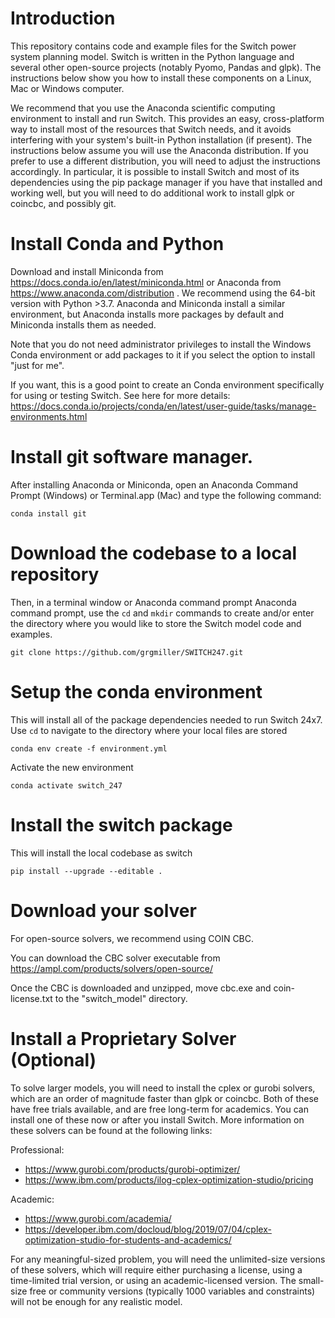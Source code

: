# Introduction

This repository contains code and example files for the Switch power system
planning model. Switch is written in the Python language and several other
open-source projects (notably Pyomo, Pandas and glpk). The instructions below
show you how to install  these components on a Linux, Mac or Windows computer.

We recommend that you use the Anaconda scientific computing environment to
install and run Switch. This provides an easy, cross-platform way to install
most of the resources that Switch needs, and it avoids interfering with your
system's built-in Python installation (if present). The instructions below
assume you will use the Anaconda distribution. If you prefer to use a different
distribution, you will need to adjust the instructions accordingly. In
particular, it is possible to install Switch and most of its dependencies using
the pip package manager if you have that installed and working well, but you
will need to do additional work to install glpk or coincbc, and possibly git.

# Install Conda and Python

Download and install Miniconda from
https://docs.conda.io/en/latest/miniconda.html or Anaconda from
https://www.anaconda.com/distribution . We recommend using the 64-bit version
with Python >3.7. Anaconda and Miniconda install a similar environment, but
Anaconda installs more packages by default and Miniconda installs them as
needed.

Note that you do not need administrator privileges to install the Windows Conda
environment or add packages to it if you select the option to install "just for
me".

If you want, this is a good point to create an Conda environment specifically
for using or testing Switch. See here for more details:
https://docs.conda.io/projects/conda/en/latest/user-guide/tasks/manage-environments.html


# Install git software manager.
After installing Anaconda or Miniconda, open an Anaconda Command Prompt
(Windows) or Terminal.app (Mac) and type the following command:

    conda install git

# Download the codebase to a local repository
Then, in a terminal window or Anaconda command prompt Anaconda command prompt,
use the `cd` and `mkdir` commands to create and/or enter the directory where you
would like to store the Switch model code and examples.

    git clone https://github.com/grgmiller/SWITCH247.git

# Setup the conda environment
This will install all of the package dependencies needed to run Switch 24x7. Use `cd` to navigate to the directory where your local files are stored

    conda env create -f environment.yml

Activate the new environment

    conda activate switch_247

# Install the switch package
This will install the local codebase as switch
    
    pip install --upgrade --editable .

# Download your solver
For open-source solvers, we recommend using COIN CBC.

You can download the CBC solver executable from https://ampl.com/products/solvers/open-source/

Once the CBC is downloaded and unzipped, move cbc.exe and coin-license.txt to the "switch_model" directory. 

# Install a Proprietary Solver (Optional)

To solve larger models, you will need to install the cplex or gurobi solvers,
which are an order of magnitude faster than glpk or coincbc. Both of these have
free trials available, and are free long-term for academics. You can install
one of these now or after you install Switch. More information on these solvers
can be found at the following links:

Professional:
- https://www.gurobi.com/products/gurobi-optimizer/
- https://www.ibm.com/products/ilog-cplex-optimization-studio/pricing

Academic:
- https://www.gurobi.com/academia/
- https://developer.ibm.com/docloud/blog/2019/07/04/cplex-optimization-studio-for-students-and-academics/

For any meaningful-sized problem, you will need the unlimited-size versions of
these solvers, which will require either purchasing a license, using a
time-limited trial version, or using an academic-licensed version. The
small-size free or community versions (typically 1000 variables and constraints)
will not be enough for any realistic model.
